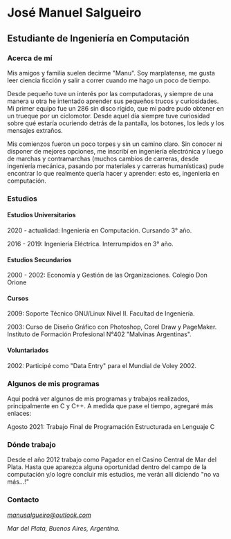 # José Manuel Salgueiro
## Estudiante de Ingeniería en Computación

### Acerca de mí

Mis amigos y familia suelen decirme "Manu". Soy marplatense, me gusta leer ciencia ficción y salir a correr cuando me hago un poco de tiempo.

Desde pequeño tuve un interés por las computadoras, y siempre de una manera u otra he intentado aprender sus pequeños trucos y curiosidades. Mi primer equipo fue un 286 sin disco rígido, que mi padre pudo obtener en un trueque por un ciclomotor. Desde aquel día siempre tuve curiosidad sobre qué estaría ocuriendo detrás de la pantalla, los botones, los leds y los mensajes extraños.

Mis comienzos fueron un poco torpes y sin un camino claro. Sin conocer ni disponer de mejores opciones, me inscribí en ingeniería electrónica y luego de marchas y contramarchas (muchos cambios de carreras, desde ingeniería mecánica, pasando por materiales y carreras humanísticas) pude encontrar lo que realmente quería hacer y aprender: esto es, ingeniería en computación.

### Estudios

#### Estudios Universitarios

2020 - actualidad: Ingeniería en Computación. Cursando 3° año.

2016 - 2019: Ingeniería Eléctrica. Interrumpidos en 3° año.

#### Estudios Secundarios

2000 - 2002: Economía y Gestión de las Organizaciones. Colegio Don Orione

#### Cursos

2009: Soporte Técnico GNU/Linux Nivel II. Facultad de Ingeniería.

2003: Curso de Diseño Gráfico con Photoshop, Corel Draw y PageMaker. Instituto de Formación Profesional N°402 "Malvinas Argentinas".

#### Voluntariados

2002: Participé como "Data Entry" para el Mundial de Voley 2002.

### Algunos de mis programas

Aquí podrá ver algunos de mis programas y trabajos realizados, principalmente en C y C++. A medida que pase el tiempo, agregaré más enlaces:

Agosto 2021: Trabajo Final de Programación Estructurada en Lenguaje C

### Dónde trabajo

Desde el año 2012 trabajo como Pagador en el Casino Central de Mar del Plata. Hasta que aparezca alguna oportunidad dentro del campo de la computación y/o logre concluir mis estudios, me verán allí diciendo "no va más...!"

### Contacto

*manusalgueiro@outlook.com*

*Mar del Plata, Buenos Aires, Argentina.*
